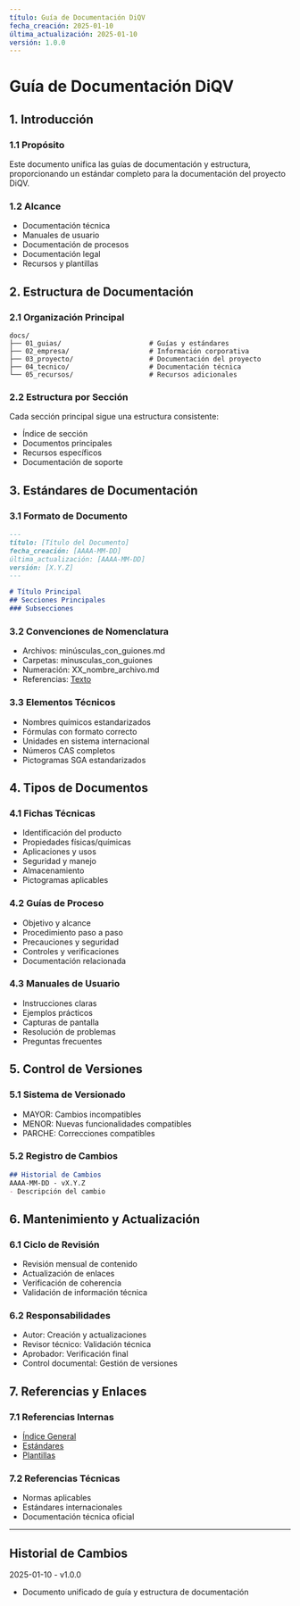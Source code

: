 ```yaml
---
título: Guía de Documentación DiQV
fecha_creación: 2025-01-10
última_actualización: 2025-01-10
versión: 1.0.0
---
```


# Guía de Documentación DiQV

## 1. Introducción

### 1.1 Propósito
Este documento unifica las guías de documentación y estructura, proporcionando un estándar completo para la documentación del proyecto DiQV.

### 1.2 Alcance
- Documentación técnica
- Manuales de usuario
- Documentación de procesos
- Documentación legal
- Recursos y plantillas

## 2. Estructura de Documentación

### 2.1 Organización Principal
```
docs/
├── 01_guias/                      # Guías y estándares
├── 02_empresa/                    # Información corporativa
├── 03_proyecto/                   # Documentación del proyecto
├── 04_tecnico/                    # Documentación técnica
└── 05_recursos/                   # Recursos adicionales
```

### 2.2 Estructura por Sección
Cada sección principal sigue una estructura consistente:
- Índice de sección
- Documentos principales
- Recursos específicos
- Documentación de soporte

## 3. Estándares de Documentación

### 3.1 Formato de Documento
```markdown
---
título: [Título del Documento]
fecha_creación: [AAAA-MM-DD]
última_actualización: [AAAA-MM-DD]
versión: [X.Y.Z]
---

# Título Principal
## Secciones Principales
### Subsecciones
```

### 3.2 Convenciones de Nomenclatura
- Archivos: minúsculas_con_guiones.md
- Carpetas: minusculas_con_guiones
- Numeración: XX_nombre_archivo.md
- Referencias: [Texto](ruta/al/archivo.md)

### 3.3 Elementos Técnicos
- Nombres químicos estandarizados
- Fórmulas con formato correcto
- Unidades en sistema internacional
- Números CAS completos
- Pictogramas SGA estandarizados

## 4. Tipos de Documentos

### 4.1 Fichas Técnicas
- Identificación del producto
- Propiedades físicas/químicas
- Aplicaciones y usos
- Seguridad y manejo
- Almacenamiento
- Pictogramas aplicables

### 4.2 Guías de Proceso
- Objetivo y alcance
- Procedimiento paso a paso
- Precauciones y seguridad
- Controles y verificaciones
- Documentación relacionada

### 4.3 Manuales de Usuario
- Instrucciones claras
- Ejemplos prácticos
- Capturas de pantalla
- Resolución de problemas
- Preguntas frecuentes

## 5. Control de Versiones

### 5.1 Sistema de Versionado
- MAYOR: Cambios incompatibles
- MENOR: Nuevas funcionalidades compatibles
- PARCHE: Correcciones compatibles

### 5.2 Registro de Cambios
```markdown
## Historial de Cambios
AAAA-MM-DD - vX.Y.Z
- Descripción del cambio
```

## 6. Mantenimiento y Actualización

### 6.1 Ciclo de Revisión
- Revisión mensual de contenido
- Actualización de enlaces
- Verificación de coherencia
- Validación de información técnica

### 6.2 Responsabilidades
- Autor: Creación y actualizaciones
- Revisor técnico: Validación técnica
- Aprobador: Verificación final
- Control documental: Gestión de versiones

## 7. Referencias y Enlaces

### 7.1 Referencias Internas
- [Índice General](01_indice_general.md)
- [Estándares](03_estandares.md)
- [Plantillas](04_plantillas.md)

### 7.2 Referencias Técnicas
- Normas aplicables
- Estándares internacionales
- Documentación técnica oficial

---
## Historial de Cambios
2025-01-10 - v1.0.0
- Documento unificado de guía y estructura de documentación